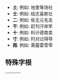 * **土**:  例如: 地里等场社
* **士**:  例如: 结志喜款壮
* **二**:  例如: 些无元毛击
* **干**:  例如: 赶刊汗岸竿
* **十**:  例如: 科计德南卖
* **寸**:  例如: 时对过得导
* **雨**:  例如: 需露雷雪零



## 特殊字根

<img src="/Users/ruichengm/knowledge_repository/fivePenLearning/3.字根/1.横区/a.assets/image-20231221060127621.png" alt="image-20231221060127621" style="zoom:25%;" />